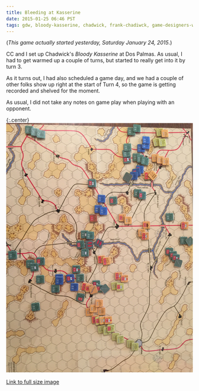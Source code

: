 ```yaml
---
title: Bleeding at Kasserine
date: 2015-01-25 06:46 PST
tags: gdw, bloody-kasserine, chadwick, frank-chadiwck, game-designers-workshop, north-africa, kasserine, kasserine-pass
---
```


(*This game actually started yesterday, Saturday January 24, 2015*.)

CC and I set up Chadwick's *Bloody Kasserine* at Dos Palmas. As usual,
I had to get warmed up a couple of turns, but started to really get
into it by turn 3.

As it turns out, I had also scheduled a game day, and we had a couple
of other folks show up right at the start of Turn 4, so the game is
getting recorded and shelved for the moment.

As usual, I did not take any notes on game play when playing with
an opponent.

{:.center}
![Start of Turn 4, Bloody Kasserine](/images/bloody-kasserine/bk_whole_map.jpg)

[Link to full size image](/images/bloody-kasserine/bk_whole_map.jpg)
